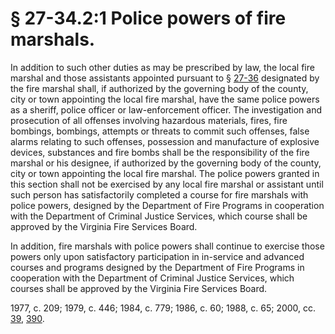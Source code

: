 # § 27-34.2:1 Police powers of fire marshals.

<p>In addition to such other duties as may be prescribed by law, the local fire marshal and those assistants appointed pursuant to § <a href='http://law.lis.virginia.gov/vacode/27-36/'>27-36</a> designated by the fire marshal shall, if authorized by the governing body of the county, city or town appointing the local fire marshal, have the same police powers as a sheriff, police officer or law-enforcement officer. The investigation and prosecution of all offenses involving hazardous materials, fires, fire bombings, bombings, attempts or threats to commit such offenses, false alarms relating to such offenses, possession and manufacture of explosive devices, substances and fire bombs shall be the responsibility of the fire marshal or his designee, if authorized by the governing body of the county, city or town appointing the local fire marshal. The police powers granted in this section shall not be exercised by any local fire marshal or assistant until such person has satisfactorily completed a course for fire marshals with police powers, designed by the Department of Fire Programs in cooperation with the Department of Criminal Justice Services, which course shall be approved by the Virginia Fire Services Board.</p><p>In addition, fire marshals with police powers shall continue to exercise those powers only upon satisfactory participation in in-service and advanced courses and programs designed by the Department of Fire Programs in cooperation with the Department of Criminal Justice Services, which courses shall be approved by the Virginia Fire Services Board.</p><p>1977, c. 209; 1979, c. 446; 1984, c. 779; 1986, c. 60; 1988, c. 65; 2000, cc. <a href='http://lis.virginia.gov/cgi-bin/legp604.exe?001+ful+CHAP0039'>39</a>, <a href='http://lis.virginia.gov/cgi-bin/legp604.exe?001+ful+CHAP0390'>390</a>.</p>